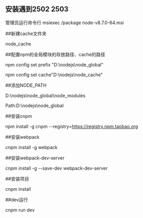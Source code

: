 ## 安装遇到2502 2503

管理员运行命令行
msiexec /package node-v8.7.0-64.msi

##新建cache文件夹

node_cache

##配置npm的全局模块的存放路径、cache的路径

npm config set prefix "D:\nodejs\node_global"

npm config set cache"D:\nodejs\node_cache"

##添加NODE_PATH

D:\nodejs\node_global\node_modules

Path:D:\nodejs\node_global

##安装cnpm

npm install -g cnpm --registry=https://registry.npm.taobao.org

##安装webpack

cnpm install -g webpack

##安装webpack-dev-server

cnpm install -g --save-dev webpack-dev-server


##安装项目

cnpm install

##dev运行

cnpm run dev
